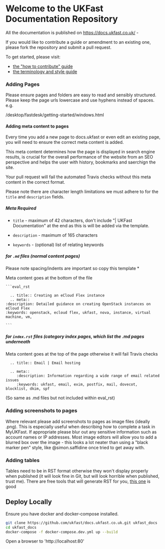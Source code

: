 # Welcome to the UKFast Documentation Repository

All the documentation is published on https://docs.ukfast.co.uk/ -

If you would like to contribute a guide or amendment to an existing one, please fork the repository and submit a pull request.

To get started, please visit:
- [the "how to contribute" guide](https://github.com/ukfast/docs.ukfast.co.uk/blob/master/contribute.md)
- [the terminology and style guide](https://github.com/ukfast/docs.ukfast.co.uk/blob/master/guide.md)


### Adding Pages

Please ensure pages and folders are easy to read and sensibly structured. 
Please keep the page urls lowercase and use hyphens instead of spaces. e.g.

/desktop/fastdesk/getting-started/windows.html


#### Adding meta content to pages 

Every time you add a new page to docs.ukfast or even edit an existing page, you will need to ensure the correct meta content is added.

This meta content determines how the page is displayed in search engine results, is crucial for the overall performance of the website from an SEO perspective and helps the user with history, bookmarks and saerchign the site.

Your pull request will fail the automated Travis checks without this meta content in the correct format.

Please note there are character length limitations we must adhere to for the `title` and `description` fields.

##### Meta Required 

- `title` - maximum of 42 characters, don't include "| UKFast Documentation" at the end as this is will be added via the template.

- `description` - maximum of 165 characters

- `keywords` - (optional) list of relating keywords

##### for `.md` files (normal content pages)

Please note spacing/indents are important so copy this template *

Meta content goes at the bottom of the file


    ```eval_rst

      .. title:: Creating an eCloud Flex instance
      .. meta::
    :description: Detailed guidance on creating OpenStack instances on eCloud Flex
    :keywords: openstack, ecloud flex, ukfast, nova, instance, virtual machine, vm, 

    ```

##### for `index.rst` files (category index pages, which list the .md pages underneath

Meta content goes at the top of the page otherwise it will fail Travis checks


      .. title:: Email | Email hosting 

      .. meta::
         :description: Information regarding a wide range of email related issues
         :keywords: ukfast, email, exim, postfix, mail, dovecot, blocklist, dkim, spf

(So same as .md files but not included within eval_rst)

### Adding screenshots to pages

Where relevant please add screenshots to pages as image files (ideally .png).  This is especially useful when describing how to complete a task in MyUKFast.  If appropriate please blur out any sensitive information such as account names or IP addresses.  Most image editors will allow you to add a blurred box over the image - this looks a lot neater than using a "black marker pen" style, like @simon.saffidine once tried to get away with.

### Adding tables

Tables need to be in RST format otherwise they won't display properly when published (it will look fine in Git, but will look horrible when published, trust me). There are free tools that will generate RST for you, [this one](http://www.tablesgenerator.com/text_tables#) is good


## Deploy Locally
Ensure you have docker and docker-compose installed.

```bash
git clone https://github.com/ukfast/docs.ukfast.co.uk.git ukfast_docs
cd ukfast_docs
docker-compose -f docker-compose.dev.yml up --build
```

Open a browser to 'http://localhost:80'
